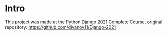 # Intro
This project was made at the Python Django 2021 Complete Course, original repository: https://github.com/divanov11/Django-2021